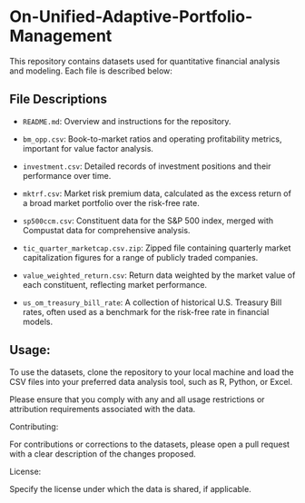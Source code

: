# On-Unified-Adaptive-Portfolio-Management
This repository contains datasets used for quantitative financial analysis and modeling. Each file is described below:

## File Descriptions

- `README.md`: Overview and instructions for the repository.

- `bm_opp.csv`: Book-to-market ratios and operating profitability metrics, important for value factor analysis.

- `investment.csv`: Detailed records of investment positions and their performance over time.

- `mktrf.csv`: Market risk premium data, calculated as the excess return of a broad market portfolio over the risk-free rate.

- `sp500ccm.csv`: Constituent data for the S&P 500 index, merged with Compustat data for comprehensive analysis.

- `tic_quarter_marketcap.csv.zip`: Zipped file containing quarterly market capitalization figures for a range of publicly traded companies.

- `value_weighted_return.csv`: Return data weighted by the market value of each constituent, reflecting market performance.

- `us_om_treasury_bill_rate`: A collection of historical U.S. Treasury Bill rates, often used as a benchmark for the risk-free rate in financial models.

## Usage:

To use the datasets, clone the repository to your local machine and load the CSV files into your preferred data analysis tool, such as R, Python, or Excel.

Please ensure that you comply with any and all usage restrictions or attribution requirements associated with the data.

Contributing:

For contributions or corrections to the datasets, please open a pull request with a clear description of the changes proposed.

License:

Specify the license under which the data is shared, if applicable.
